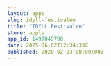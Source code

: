 ```yaml
---
layout: apps
slug: idyll-festivalen
title: "IDYLL Festivalen"
store: apple
app_id: 1497049790
date: 2025-06-02T12:34:33Z
published: 2020-02-03T08:00:00Z
---
```

